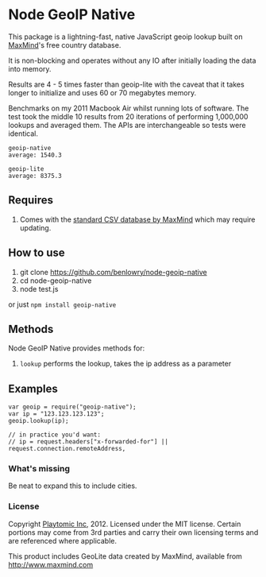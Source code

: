 # Node GeoIP Native

This package is a lightning-fast, native JavaScript geoip lookup built on [MaxMind](http://www.maxmind.com/)'s free country database.

It is non-blocking and operates without any IO after initially loading the data into memory.

Results are 4 - 5 times faster than geoip-lite with the caveat that it takes longer to initialize and uses 60 or 70 megabytes memory.

Benchmarks on my 2011 Macbook Air whilst running lots of software.  The test took the middle 10 results from 20 iterations of performing 1,000,000 lookups and averaged them.  The APIs are interchangeable so tests  were identical.

	geoip-native
	average: 1540.3

	geoip-lite
	average: 8375.3

## Requires

1. Comes with the [standard CSV database by MaxMind](http://www.maxmind.com/app/geolite) which may require updating.

## How to use
1. git clone https://github.com/benlowry/node-geoip-native
2. cd node-geoip-native
3. node test.js

or just ```npm install geoip-native```

## Methods

Node GeoIP Native provides methods for:

1. ```lookup``` performs the lookup, takes the ip address as a parameter

## Examples

	var geoip = require("geoip-native");
	var ip = "123.123.123.123";
	geoip.lookup(ip);

	// in practice you'd want:
	// ip = request.headers["x-forwarded-for"] || request.connection.remoteAddress,

### What's missing
Be neat to expand this to include cities.

### License
Copyright [Playtomic Inc](https://playtomic.com), 2012.  Licensed under the MIT license.  Certain portions may come from 3rd parties and carry their own licensing terms and are referenced where applicable.

This product includes GeoLite data created by MaxMind, available from http://www.maxmind.com
